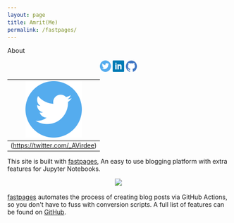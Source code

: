```yaml
---
layout: page
title: Amrit(Me)
permalink: /fastpages/
---
```


About

 <p align="center">
  <img src="https://raw.githubusercontent.com/asvcode/Blogs/master/images/twitter.png" width="5%" title="twitter">
  <img src="https://raw.githubusercontent.com/asvcode/Blogs/master/images/linkedin.png" width="5%" title="linkedin">
  <img src="https://raw.githubusercontent.com/asvcode/Blogs/master/images/github.png" width="5%", title="github">
</p>


| ![twitter](https://raw.githubusercontent.com/asvcode/Blogs/master/images/twitter.png) | 
|:--:| 
| (https://twitter.com/_AVirdee)|

This site is built with [fastpages](https://github.com/fastai/fastpages), An easy to use blogging platform with extra features for Jupyter Notebooks.
 
 <p align="center">
  <img src="https://github.com/fastai/fastpages/raw/master/images/diagram.png" width="60%">
</p>

[fastpages](https://github.com/fastai/fastpages) automates the process of creating blog posts via GitHub Actions, so you don't have to fuss with conversion scripts.  A full list of features can be found on [GitHub](https://github.com/fastai/fastpages).  



[^1]:a blogging platform that natively supports Jupyter notebooks in addition to other formats.
